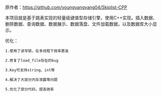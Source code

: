 原作者：https://github.com/youngyangyang04/Skiplist-CPP


本项目就是基于跳表实现的轻量级键值型存储引擎，使用C++实现。插入数据、删除数据、查询数据、数据展示、数据落盘、文件加载数据，以及数据库大小显示。


优化：
    
    
    1.使用了读写锁，在多线程下效率更高
    
    2.修复了load_file存在的bug
    
    3.Key可支持string、int等
    
    4.解决了大部分内存泄露等问题
    
    5.优化了部分代码，提高效率